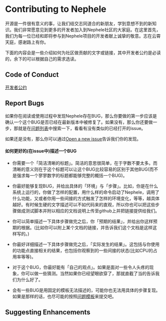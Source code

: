 
Contributing to Nephele
=============================

开源是一件很有意义的事，让我们结交志同道合的新朋友，学到意想不到的新知识。我们非常愿意见到更多的开发者加入到Nephele社区的大家庭。在这里首先，我们为每一位已经和即将参与到Nephele项目的开发者献上诚挚的敬意。志在云霄天庭，感谢路上有你。

下面的内容会是一些介绍如何为社区做贡献的文字或链接，其中开发者公约是必读的，余下的可以根据自己的需求选读。

Code of Conduct
-----------
[开发者公约](https://github.com/ctripcorp/nephele/blob/master/CODE_OF_CONDUCT.md)

Report Bugs
-----------
如果你在阅读或使用过程中发现Nephele存在BUG，那么你要做的第一步应该是确认一个这个BUG是否已经在最新版本中被修复了。如果没有，那么你还要做一步，那就是在[问题列表](https://github.com/ctripcorp/nephele/issues)中搜索一下，看看有没有类似的已经打开的issue。

如果还是没有，那么你可以通过[Open a new issue](https://github.com/ctripcorp/nephele/issues/new)告诉我们你的发现。

#### 如何更好的(在issue中)描述一个BUG

* 你需要一个「简洁清晰的标题」。简洁的意思很简单，在于字数不要太多。而清晰的意义则在于这个标题可以让这个BUG比较容易的区别于其他BUG(而不是强求每一个寥寥数字的标题都能够完整的概括一个BUG)。

* 你最好能够复现BUG，并给出具体的「环境」与「步骤」。比如，你是在什么系统上运行的，你做了怎样的配置，用什么样的命令启动了Nephele，调用了什么功能，又或者你用一些间接的方式触发了怎样的环境变化，等等，越具体越好。有时候生硬的文字描述可以不如代码来的直观，所以你也可以把这些步骤做成测试脚本并附以相应的文档说明上传至github上并把链接提供给我们。

* 你可以简单描述一下具体步骤做完之后，你「预期的结果」，并给出你这样预期的根据。(比如你可以附上某个文档的链接，并告诉我们这个文档是这样这样写的。)

* 你最好详细描述一下具体步骤做完之后，「实际发生的结果」。这包括与你使用的功能点直接相关的结果，也包括你观察到的一些间接的状态(比如CPU的占用率等等)。

* 对于这个BUG，你最好能有「自己的观点」。如果是面对一些令人头疼的现象，你可以做一些猜测。当然如果你已经望眼欲穿了，那就直截了当的告诉我们为什么好了。

* 会有一些BUG是用固定的模板无法描述的，可能你也无法用具体的步骤复现。如果是那样的话，也尽可能的按照[问题模板](https://github.com/ctripcorp/nephele/blob/master/ISSUE_TEMPLATE.md)来提交吧。

Suggesting Enhancements
-----------------------

